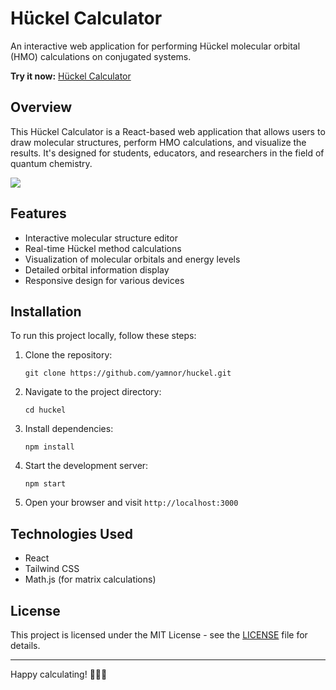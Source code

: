# Hückel Calculator

An interactive web application for performing Hückel molecular orbital (HMO) calculations on conjugated systems.

**Try it now:** [Hückel Calculator](https://yamnor.github.io/huckel/)

## Overview

This Hückel Calculator is a React-based web application that allows users to draw molecular structures, perform HMO calculations, and visualize the results. It's designed for students, educators, and researchers in the field of quantum chemistry.

![](https://i.gyazo.com/065b5fa0777ccf8df40abe64b1be6c94.gif)

## Features

- Interactive molecular structure editor
- Real-time Hückel method calculations
- Visualization of molecular orbitals and energy levels
- Detailed orbital information display
- Responsive design for various devices

## Installation

To run this project locally, follow these steps:

1. Clone the repository:
   ```
   git clone https://github.com/yamnor/huckel.git
   ```

2. Navigate to the project directory:
   ```
   cd huckel
   ```

3. Install dependencies:
   ```
   npm install
   ```

4. Start the development server:
   ```
   npm start
   ```

5. Open your browser and visit `http://localhost:3000`

## Technologies Used

- React
- Tailwind CSS
- Math.js (for matrix calculations)

## License

This project is licensed under the MIT License - see the [LICENSE](LICENSE) file for details.

---

Happy calculating! 🧪🔬🧬
